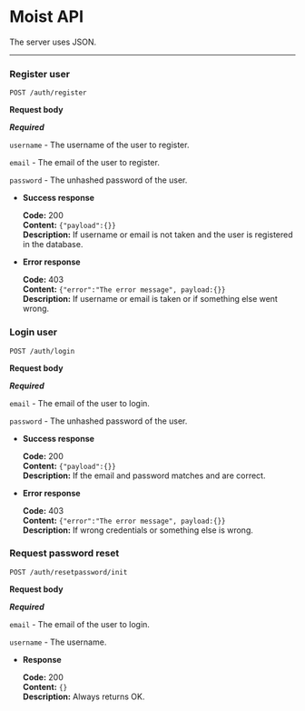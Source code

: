 # Moist API
The server uses JSON.

---
### Register user
```
POST /auth/register
```
**Request body**<br>

***Required***

`username` - The username of the user to register.

`email` - The email of the user to register.

`password` - The unhashed password of the user.

*   **Success response**

    **Code:** 200<br>
    **Content:** `{"payload":{}}`<br>
    **Description:** If username or email is not taken and the user is registered in the database.

*   **Error response**

    **Code:** 403<br>
    **Content:** `{"error":"The error message", payload:{}}`<br>
    **Description:** If username or email is taken or if something else went wrong.


### Login user
```
POST /auth/login
```
**Request body**<br>

***Required***

`email` - The email of the user to login.

`password` - The unhashed password of the user.

*   **Success response**

    **Code:** 200<br>
    **Content:** `{"payload":{}}`<br>
    **Description:** If the email and password matches and are correct.

*   **Error response**

    **Code:** 403<br>
    **Content:** `{"error":"The error message", payload:{}}`<br>
    **Description:** If wrong credentials or something else is wrong.


### Request password reset
```
POST /auth/resetpassword/init
```
**Request body**<br>

***Required***

`email` - The email of the user to login.

`username` - The username.

*   **Response**

    **Code:** 200<br>
    **Content:** `{}`<br>
    **Description:** Always returns OK.

